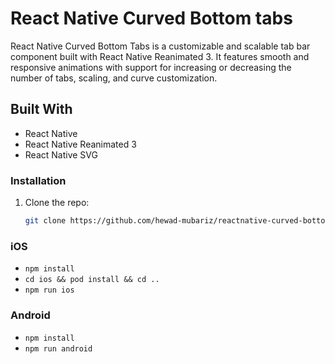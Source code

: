 # React Native Curved Bottom tabs

React Native Curved Bottom Tabs is a customizable and scalable tab bar component built with React Native Reanimated 3. 
It features smooth and responsive animations with support for increasing or decreasing the number of tabs, 
scaling, and curve customization.


## Built With

- React Native
- React Native Reanimated 3
- React Native SVG


### Installation

1. Clone the repo:
   ```sh
   git clone https://github.com/hewad-mubariz/reactnative-curved-bottomtabs.git

### iOS
- ```npm install```
- ```cd ios && pod install && cd ..```
- ```npm run ios ```
### Android 
- ```npm install ```
- ```npm run android```
